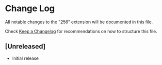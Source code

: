 # Change Log

All notable changes to the "256" extension will be documented in this file.

Check [Keep a Changelog](http://keepachangelog.com/) for recommendations on how to structure this file.

## [Unreleased]

- Initial release
